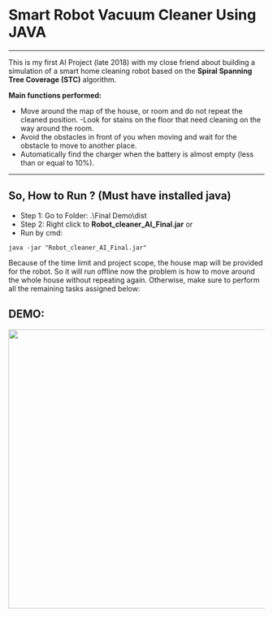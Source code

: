 # Smart Robot Vacuum Cleaner Using JAVA
---
This is my first AI Project (late 2018) with my close friend about building a simulation of a smart home cleaning robot based on the **Spiral Spanning Tree Coverage (STC)** algorithm.

**Main functions performed:**
- Move around the map of the house, or room and do not repeat the cleaned position.
-Look for stains on the floor that need cleaning on the way around the room.
- Avoid the obstacles in front of you when moving and wait for the obstacle to move to another place.
- Automatically find the charger when the battery is almost empty (less than or equal to 10%).

----
## So, How to Run ? **(Must have installed java)**

- Step 1: Go to Folder: .\Final Demo\dist
- Step 2: Right click to **Robot_cleaner_AI_Final.jar**
or
 - Run by cmd:
 ```
 java -jar "Robot_cleaner_AI_Final.jar" 
 ```
Because of the time limit and project scope, the house map will be provided for the robot. So it will run offline
now the problem is how to move around the whole house without repeating again. Otherwise, make sure to perform all the remaining tasks assigned below:

## DEMO:

<img src="https://user-images.githubusercontent.com/55480300/178573108-eb68d041-4457-4c5d-a4aa-ba3bc6203ff9.gif" width="550"/>

